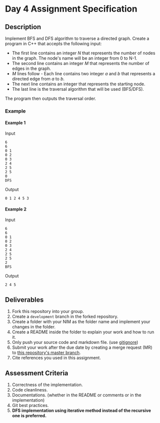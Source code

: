 # Day 4 Assignment Specification

## Description
Implement BFS and DFS algorithm to traverse a directed graph. Create a program in C++ that accepts the following input:
- The first line contains an integer *N* that represents the number of nodes in the graph. The node's name will be an integer from 0 to N-1.
- The second line contains an integer *M* that represents the number of edges in the graph.
- *M* lines follow - Each line contains two integer *a* and *b* that represents a directed edge from *a* to *b*.
- The next line contains an integer that represents the starting node.
- The last line is the traversal algorithm that will be used (BFS/DFS).

The program then outputs the traversal order.

### Example
#### Example 1
Input
```
6
6
0 1
0 2
0 3
2 4
2 5
2 5
0
DFS
```
Output
```
0 1 2 4 5 3
```
#### Example 2
Input
```
6
6
0 1
0 2
0 3
2 4
2 5
2 5
2
BFS
```
Output
```
2 4 5
```

## Deliverables
1. Fork this repository into your group.
2. Create a `development` branch in the forked repository.
3. Create a folder with your NIM as the folder name and implement your changes in the folder.
4. Create a README inside the folder to explain your work and how to run it.
5. Only push your source code and markdown file. (use [gitignore](https://www.freecodecamp.org/news/gitignore-what-is-it-and-how-to-add-to-repo/))
6. Submit your work after the due date by creating a merge request (MR) to [this repository's master branch](https://gitlab.com/dagozilla/academy/2021-internship1/assignment/day-4).
7. Cite references you used in this assignment.

## Assessment Criteria
1. Correctness of the implementation.
2. Code cleanliness.
3. Documentations. (whether in the README or comments or in the implementation)
4. Git best practices.
5. **DFS implementation using iterative method instead of the recursive one is preferred.**
